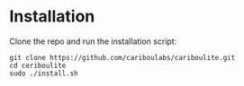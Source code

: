 # Installation
Clone the repo and run the installation script:
```
git clone https://github.com/cariboulabs/cariboulite.git
cd ceriboulite
sudo ./install.sh
```
